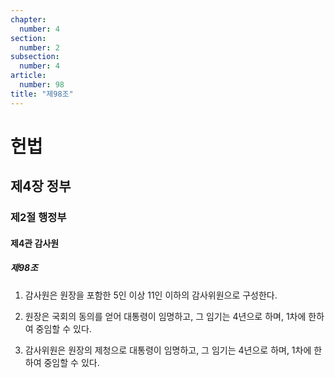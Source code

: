 ```yaml
---
chapter:
  number: 4
section:
  number: 2
subsection:
  number: 4
article:
  number: 98
title: "제98조"
---
```

# 헌법

## 제4장 정부

### 제2절 행정부

#### 제4관 감사원

##### 제98조

1. 감사원은 원장을 포함한 5인 이상 11인 이하의 감사위원으로 구성한다.

2. 원장은 국회의 동의를 얻어 대통령이 임명하고, 그 임기는 4년으로 하며, 1차에 한하여 중임할 수 있다.

3. 감사위원은 원장의 제청으로 대통령이 임명하고, 그 임기는 4년으로 하며, 1차에 한하여 중임할 수 있다.
